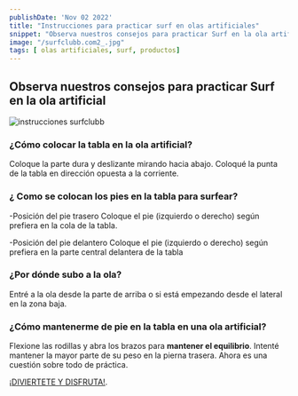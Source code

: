 ```yaml
---
publishDate: 'Nov 02 2022'
title: "Instrucciones para practicar surf en olas artificiales"
snippet: "Observa nuestros consejos para practicar Surf en la ola artificial «NEW WAVE» by SURF INDOOR BLANES"
image: "/surfclubb.com2_.jpg"
tags: [ olas artificiales, surf, productos]
---
```


## Observa nuestros consejos para practicar Surf en la ola artificial

<img src="/surfclubb.com16.jpg" width={650} height={340} title="instrucciones surfclubb"></img>

### ¿Cómo colocar la tabla en la ola artificial?

Coloque la parte dura y deslizante mirando hacia abajo. Coloqué la punta de la tabla en dirección opuesta a la corriente.

### ¿ Como se colocan  los pies en la tabla para surfear?

-Posición del pie trasero
Coloque el pie (izquierdo o derecho) según prefiera en la cola de la tabla.

-Posición del pie delantero
Coloque el pie (izquierdo o derecho) según prefiera en la parte central delantera de la tabla

### ¿Por dónde subo a la ola?

Entré a la ola desde la parte de arriba o si está empezando desde el lateral en la zona baja.

### ¿Cómo mantenerme de pie en la tabla en una ola artificial?

Flexione las rodillas y abra los brazos para **mantener el equilibrio**. Intenté mantener la mayor parte de su peso en la pierna trasera.
Ahora es una cuestión sobre todo de práctica.



[¡DIVIERTETE Y DISFRUTA!](https://surfclubb.com). 


